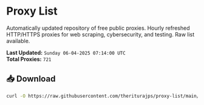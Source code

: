 # Proxy List

Automatically updated repository of free public proxies. Hourly refreshed HTTP/HTTPS proxies for web scraping, cybersecurity, and testing. Raw list available.

**Last Updated:** `Sunday 06-04-2025 07:14:00 UTC`  
**Total Proxies:** `721`

## 📥 Download
```bash
curl -O https://raw.githubusercontent.com/theriturajps/proxy-list/main/proxies.txt
